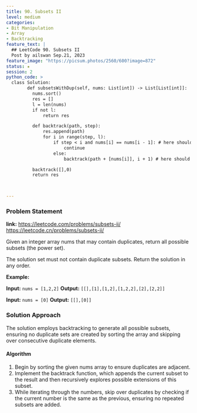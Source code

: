 ```yaml
---
title: 90. Subsets II
level: medium
categories:
- Bit Manipulation
- Array
- Backtracking
feature_text: |
  ## LeetCode 90. Subsets II
  Post by ailswan Sep.21, 2023
feature_image: "https://picsum.photos/2560/600?image=872"
status: ★
session: 2
python_code: >
  class Solution:
        def subsetsWithDup(self, nums: List[int]) -> List[List[int]]:
          nums.sort()
          res = []
          l = len(nums)
          if not l:
              return res

          def backtrack(path, step):
              res.append(path)
              for i in range(step, l):
                  if step < i and nums[i] == nums[i - 1]: # here should be step < i and nums[i] == nums[i - 1]
                      continue
                  else:
                      backtrack(path + [nums[i]], i + 1) # here should be nums[i] and i + 1

          backtrack([],0)
          return res


   
---
```


### Problem Statement
**link:**
https://leetcode.com/problems/subsets-ii/
https://leetcode.cn/problems/subsets-ii/


Given an integer array nums that may contain duplicates, return all possible 
subsets
 (the power set).

The solution set must not contain duplicate subsets. Return the solution in any order.

**Example:**

**Input:** `nums = [1,2,2]`
**Output:** `[[],[1],[1,2],[1,2,2],[2],[2,2]]`

**Input:** `nums = [0]`
**Output:** `[[],[0]]`


### Solution Approach
The solution employs backtracking to generate all possible subsets, ensuring no duplicate sets are created by sorting the array and skipping over consecutive duplicate elements.
 
#### Algorithm
1. Begin by sorting the given nums array to ensure duplicates are adjacent.
2. Implement the backtrack function, which appends the current subset to the result and then recursively explores possible extensions of this subset.
3. While iterating through the numbers, skip over duplicates by checking if the current number is the same as the previous, ensuring no repeated subsets are added.
